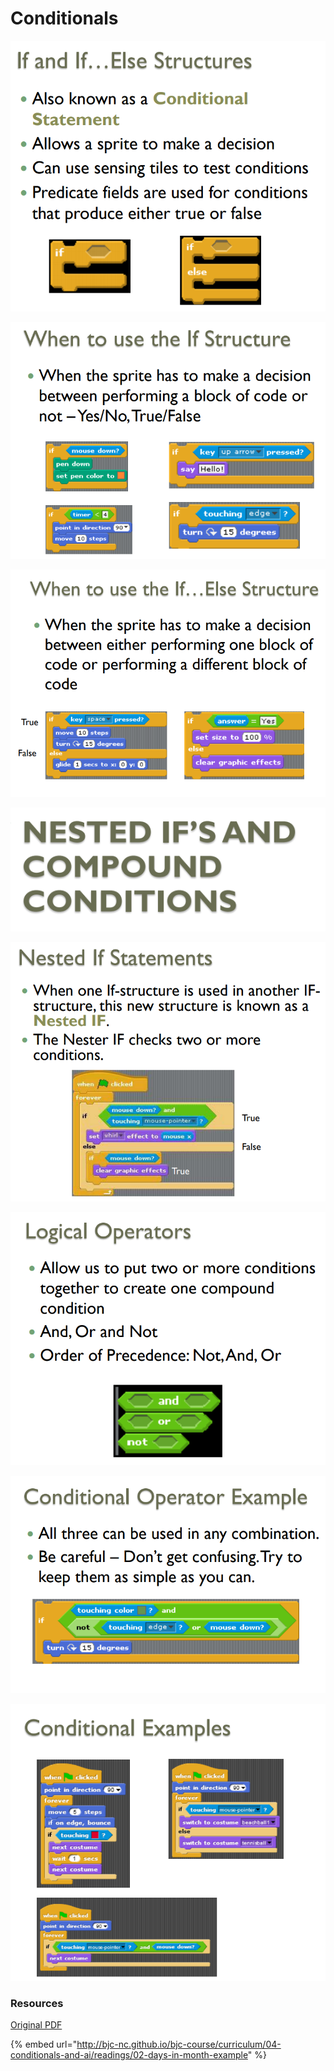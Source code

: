 # Conditionals

![](../.gitbook/assets/image%20%285%29.png)



![](../.gitbook/assets/image%20%2838%29.png)



![](../.gitbook/assets/image%20%2855%29.png)

![](../.gitbook/assets/image%20%2819%29.png)

![](../.gitbook/assets/image%20%281%29.png)



![](../.gitbook/assets/image%20%2828%29.png)



![](../.gitbook/assets/image%20%2879%29.png)

![](../.gitbook/assets/image%20%2812%29.png)



### Resources

[Original PDF](http://bjc-nc.github.io/bjc-course/curriculum/04-conditionals-and-ai/readings/01-conditional-blocks-slides.pdf)

{% embed url="http://bjc-nc.github.io/bjc-course/curriculum/04-conditionals-and-ai/readings/02-days-in-month-example" %}



